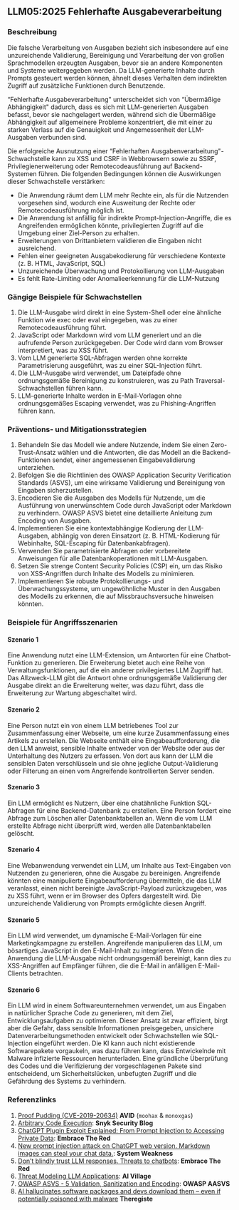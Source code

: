 ## LLM05:2025 Fehlerhafte Ausgabeverarbeitung

### Beschreibung

Die falsche Verarbeitung von Ausgaben bezieht sich insbesondere auf eine unzureichende Validierung, Bereinigung und Verarbeitung der von großen Sprachmodellen erzeugten Ausgaben, bevor sie an andere Komponenten und Systeme weitergegeben werden. Da LLM-generierte Inhalte durch Prompts gesteuert werden können, ähnelt dieses Verhalten dem indirekten Zugriff auf zusätzliche Funktionen durch Benutzende.

“Fehlerhafte Ausgabeverarbeitung" unterscheidet sich von “Übermäßige Abhängigkeit" dadurch, dass es sich mit LLM-generierten Ausgaben befasst, bevor sie nachgelagert werden, während sich die Übermäßige Abhängigkeit auf allgemeinere Probleme konzentriert, die mit einer zu starken Verlass auf die Genauigkeit und Angemessenheit der LLM-Ausgaben verbunden sind.

Die erfolgreiche Ausnutzung einer “Fehlerhaften Ausgabenverarbeitung"-Schwachstelle kann zu XSS und CSRF in Webbrowsern sowie zu SSRF, Privilegienerweiterung oder Remotecodeausführung auf Backend-Systemen führen.
Die folgenden Bedingungen können die Auswirkungen dieser Schwachstelle verstärken:

- Die Anwendung räumt dem LLM mehr Rechte ein, als für die Nutzenden vorgesehen sind, wodurch eine Ausweitung der Rechte oder Remotecodeausführung möglich ist.
- Die Anwendung ist anfällig für indirekte Prompt-Injection-Angriffe, die es Angreifenden ermöglichen könnte, privilegierten Zugriff auf die Umgebung einer Ziel-Person zu erhalten.
- Erweiterungen von Drittanbietern validieren die Eingaben nicht ausreichend.
- Fehlen einer geeigneten Ausgabekodierung für verschiedene Kontexte (z. B. HTML, JavaScript, SQL)
- Unzureichende Überwachung und Protokollierung von LLM-Ausgaben
- Es fehlt Rate-Limiting oder Anomalieerkennung für die LLM-Nutzung

### Gängige Beispiele für Schwachstellen

1. Die LLM-Ausgabe wird direkt in eine System-Shell oder eine ähnliche Funktion wie exec oder eval eingegeben, was zu einer Remotecodeausführung führt.
2. JavaScript oder Markdown wird vom LLM generiert und an die aufrufende Person zurückgegeben. Der Code wird dann vom Browser interpretiert, was zu XSS führt.
3. Vom LLM generierte SQL-Abfragen werden ohne korrekte Parametrisierung ausgeführt, was zu einer SQL-Injection führt.
4. Die LLM-Ausgabe wird verwendet, um Dateipfade ohne ordnungsgemäße Bereinigung zu konstruieren, was zu Path Traversal-Schwachstellen führen kann.
5. LLM-generierte Inhalte werden in E-Mail-Vorlagen ohne ordnungsgemäßes Escaping verwendet, was zu Phishing-Angriffen führen kann.

### Präventions- und Mitigationsstrategien

1. Behandeln Sie das Modell wie andere Nutzende, indem Sie einen Zero-Trust-Ansatz wählen und die Antworten, die das Modell an die Backend-Funktionen sendet, einer angemessenen Eingabevalidierung unterziehen.
2. Befolgen Sie die Richtlinien des OWASP Application Security Verification Standards (ASVS), um eine wirksame Validierung und Bereinigung von Eingaben sicherzustellen.
3. Encodieren Sie die Ausgaben des Modells für Nutzende, um die Ausführung von unerwünschtem Code durch JavaScript oder Markdown zu verhindern. OWASP ASVS bietet eine detaillierte Anleitung zum Encoding von Ausgaben.
4. Implementieren Sie eine kontextabhängige Kodierung der LLM-Ausgaben, abhängig von deren Einsatzort (z. B. HTML-Kodierung für Webinhalte, SQL-Escaping für Datenbankabfragen).
5. Verwenden Sie parametrisierte Abfragen oder vorbereitete Anweisungen für alle Datenbankoperationen mit LLM-Ausgaben.
6. Setzen Sie strenge Content Security Policies (CSP) ein, um das Risiko von XSS-Angriffen durch Inhalte des Modells zu minimieren.
7. Implementieren Sie robuste Protokollierungs- und Überwachungssysteme, um ungewöhnliche Muster in den Ausgaben des Modells zu erkennen, die auf Missbrauchsversuche hinweisen könnten.

### Beispiele für Angriffsszenarien

#### Szenario 1

  Eine Anwendung nutzt eine LLM-Extension, um Antworten für eine Chatbot-Funktion zu generieren. Die Erweiterung bietet auch eine Reihe von Verwaltungsfunktionen, auf die ein anderer privilegiertes LLM Zugriff hat. Das Allzweck-LLM gibt die Antwort ohne ordnungsgemäße Validierung der Ausgabe direkt an die Erweiterung weiter, was dazu führt, dass die Erweiterung zur Wartung abgeschaltet wird.

#### Szenario 2

  Eine Person nutzt ein von einem LLM betriebenes Tool zur Zusammenfassung einer Webseite, um eine kurze Zusammenfassung eines Artikels zu erstellen. Die Webseite enthält eine Eingabeaufforderung, die den LLM anweist, sensible Inhalte entweder von der Website oder aus der Unterhaltung des Nutzers zu erfassen. Von dort aus kann der LLM die sensiblen Daten verschlüsseln und sie ohne jegliche Output-Validierung oder Filterung an einen vom Angreifende kontrollierten Server senden.

#### Szenario 3

  Ein LLM ermöglicht es Nutzern, über eine chatähnliche Funktion SQL-Abfragen für eine Backend-Datenbank zu erstellen. Eine Person fordert eine Abfrage zum Löschen aller Datenbanktabellen an. Wenn die vom LLM erstellte Abfrage nicht überprüft wird, werden alle Datenbanktabellen gelöscht.

#### Szenario 4

  Eine Webanwendung verwendet ein LLM, um Inhalte aus Text-Eingaben von Nutzenden zu generieren, ohne die Ausgabe zu bereinigen. Angreifende könnten eine manipulierte Eingabeaufforderung übermitteln, die das LLM veranlasst, einen nicht bereinigte JavaScript-Payload zurückzugeben, was zu XSS führt, wenn er im Browser des Opfers dargestellt wird. Die unzureichende Validierung von Prompts ermöglichte diesen Angriff.

#### Szenario 5

  Ein LLM wird verwendet, um dynamische E-Mail-Vorlagen für eine Marketingkampagne zu erstellen. Angreifende manipulieren das LLM, um bösartiges JavaScript in den E-Mail-Inhalt zu integrieren. Wenn die Anwendung die LLM-Ausgabe nicht ordnungsgemäß bereinigt, kann dies zu XSS-Angriffen auf Empfänger führen, die die E-Mail in anfälligen E-Mail-Clients betrachten.

#### Szenario 6

  Ein LLM wird in einem Softwareunternehmen verwendet, um aus Eingaben in natürlicher Sprache Code zu generieren, mit dem Ziel, Entwicklungsaufgaben zu optimieren. Dieser Ansatz ist zwar effizient, birgt aber die Gefahr, dass sensible Informationen preisgegeben, unsichere Datenverarbeitungsmethoden entwickelt oder Schwachstellen wie SQL-Injection eingeführt werden. Die KI kann auch nicht existierende Softwarepakete vorgaukeln, was dazu führen kann, dass Entwickelnde mit Malware infizierte Ressourcen herunterladen. Eine gründliche Überprüfung des Codes und die Verifizierung der vorgeschlagenen Pakete sind entscheidend, um Sicherheitslücken, unbefugten Zugriff und die Gefährdung des Systems zu verhindern.

### Referenzlinks

1. [Proof Pudding (CVE-2019-20634)](https://avidml.org/database/avid-2023-v009/) **AVID** (`moohax` & `monoxgas`)
2. [Arbitrary Code Execution](https://security.snyk.io/vuln/SNYK-PYTHON-LANGCHAIN-5411357): **Snyk Security Blog**
3. [ChatGPT Plugin Exploit Explained: From Prompt Injection to Accessing Private Data](https://embracethered.com/blog/posts/2023/chatgpt-cross-plugin-request-forgery-and-prompt-injection./): **Embrace The Red**
4. [New prompt injection attack on ChatGPT web version. Markdown images can steal your chat data.](https://systemweakness.com/new-prompt-injection-attack-on-chatgpt-web-version-ef717492c5c2?gi=8daec85e2116): **System Weakness**
5. [Don’t blindly trust LLM responses. Threats to chatbots](https://embracethered.com/blog/posts/2023/ai-injections-threats-context-matters/): **Embrace The Red**
6. [Threat Modeling LLM Applications](https://aivillage.org/large%20language%20models/threat-modeling-llm/): **AI Village**
7. [OWASP ASVS - 5 Validation, Sanitization and Encoding](https://owasp-aasvs4.readthedocs.io/en/latest/V5.html#validation-sanitization-and-encoding): **OWASP AASVS**
8. [AI hallucinates software packages and devs download them – even if potentially poisoned with malware](https://www.theregister.com/2024/03/28/ai_bots_hallucinate_software_packages/) **Theregiste**

